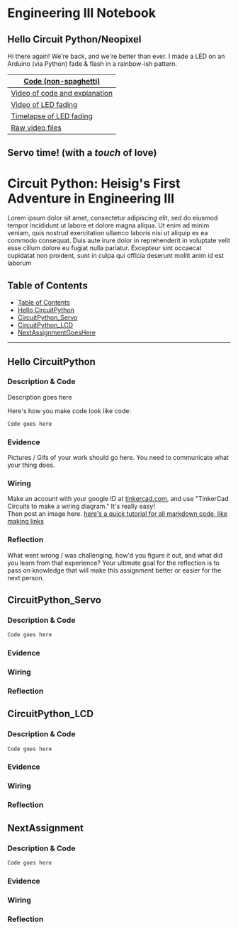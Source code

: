 # Engineering III Notebook

## Hello Circuit Python/Neopixel
Hi there again! We're back, and we're better than ever. I made a LED on an Arduino (via Python) fade & flash in a rainbow-ish pattern.

| [Code (non-spaghetti)](https://github.com/hheisig51/VigilantWaddle/blob/main/Code/9.1.21%20-%20Neopixel.py)  |
|---------------------------|
| [Video of code and explanation](https://www.youtube.com/watch?v=ur3YObRFBiA) |
| [Video of LED fading](https://www.youtube.com/watch?v=qmAAbJh5IMo) |
| [Timelapse of LED fading](https://www.youtube.com/watch?v=fOe3XIUi3Gw) |
| [Raw video files](https://github.com/hheisig51/VigilantWaddle/blob/main/Videos) |

## Servo time! (with a ***touch*** of love)

# Circuit Python: Heisig's First Adventure in Engineering III
Lorem ipsum dolor sit amet, consectetur adipiscing elit, sed do eiusmod tempor incididunt ut labore et dolore magna aliqua. Ut enim ad minim veniam, quis nostrud exercitation ullamco laboris nisi ut aliquip ex ea commodo consequat. Duis aute irure dolor in reprehenderit in voluptate velit esse cillum dolore eu fugiat nulla pariatur. Excepteur sint occaecat cupidatat non proident, sunt in culpa qui officia deserunt mollit anim id est laborum

## Table of Contents
* [Table of Contents](#TableOfContents)
* [Hello CircuitPython](#Hello_CircuitPython)
* [CircuitPython_Servo](#CircuitPython_Servo)
* [CircuitPython_LCD](#CircuitPython_LCD)
* [NextAssignmentGoesHere](#NextAssignment)
---

## Hello CircuitPython

### Description & Code
Description goes here

Here's how you make code look like code:

```python
Code goes here

```


### Evidence
Pictures / Gifs of your work should go here.  You need to communicate what your thing does.

### Wiring
Make an account with your google ID at [tinkercad.com](https://www.tinkercad.com/learn/circuits), and use "TinkerCad Circuits to make a wiring diagram."  It's really easy!  
Then post an image here.   [here's a quick tutorial for all markdown code, like making links](https://guides.github.com/features/mastering-markdown/)

### Reflection
What went wrong / was challenging, how'd you figure it out, and what did you learn from that experience?  Your ultimate goal for the reflection is to pass on knowledge that will make this assignment better or easier for the next person.




## CircuitPython_Servo

### Description & Code

```python
Code goes here

```

### Evidence

### Wiring

### Reflection




## CircuitPython_LCD

### Description & Code

```python
Code goes here

```

### Evidence

### Wiring

### Reflection





## NextAssignment

### Description & Code

```python
Code goes here

```

### Evidence

### Wiring

### Reflection
